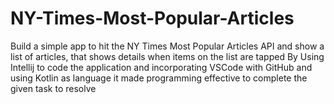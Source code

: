 # NY-Times-Most-Popular-Articles
Build a simple app to hit the NY Times Most Popular Articles API and show a list of articles, that shows details when items on the list are tapped
By Using Intellij to code the application and incorporating VSCode with GitHub and using Kotlin as language it made programming effective to complete the given task to resolve
